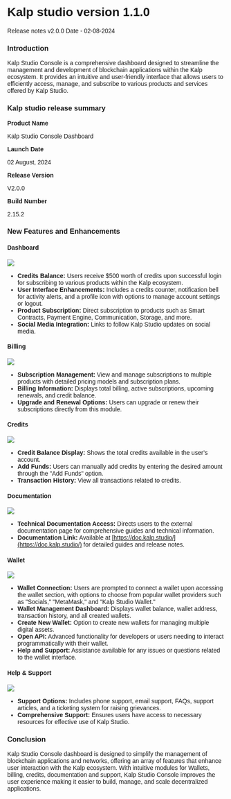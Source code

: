 <style>  body { font-family: "Source Sans 3", sans-serif!important; }</style>

<link  href="https://fonts.googleapis.com/css2?family=Source+Sans+3:ital,wght@0,200..900;1,200..900&display=swap"  rel="stylesheet">  <link  rel="stylesheet"  href="https://fonts.googleapis.com/icon?family=Material+Icons">


# Kalp studio version 1.1.0

Release notes v2.0.0 Date - 02-08-2024

### Introduction

Kalp Studio Console is a comprehensive dashboard designed to streamline the management and development of blockchain applications within the Kalp ecosystem. It provides an intuitive and user-friendly interface that allows users to efficiently access, manage, and subscribe to various products and services offered by Kalp Studio.

### Kalp studio release summary

**Product Name**

Kalp Studio Console Dashboard

**Launch Date**

02 August, 2024

**Release Version**

V2.0.0

**Build Number**

2.15.2

### New Features and Enhancements

#### Dashboard

![](https://docs.kalp.studio/~gitbook/image?url=https%3A%2F%2F1148605496-files.gitbook.io%2F%7E%2Ffiles%2Fv0%2Fb%2Fgitbook-x-prod.appspot.com%2Fo%2Fspaces%252F4gkv2XhY4CmWY6Vp0djW%252Fuploads%252FsSx3rVFsPhTq1M7BDdAU%252Fimage.png%3Falt%3Dmedia%26token%3Daaebf823-ca43-4494-ae4f-725af43ce267&width=768&dpr=4&quality=100&sign=4fbfd76d&sv=1)

-   **Credits Balance:** Users receive $500 worth of credits upon successful login for subscribing to various products within the Kalp ecosystem.
-   **User Interface Enhancements:** Includes a credits counter, notification bell for activity alerts, and a profile icon with options to manage account settings or logout.
-   **Product Subscription:** Direct subscription to products such as Smart Contracts, Payment Engine, Communication, Storage, and more.
-   **Social Media Integration:** Links to follow Kalp Studio updates on social media.

#### Billing

![](https://docs.kalp.studio/~gitbook/image?url=https%3A%2F%2F1148605496-files.gitbook.io%2F%7E%2Ffiles%2Fv0%2Fb%2Fgitbook-x-prod.appspot.com%2Fo%2Fspaces%252F4gkv2XhY4CmWY6Vp0djW%252Fuploads%252FtPfEBoZv5fbKKVUHzi3Y%252Fimage.png%3Falt%3Dmedia%26token%3Dfa5a74cf-9716-4159-b2fe-62f812b2709d&width=768&dpr=4&quality=100&sign=8c77c378&sv=1)

-   **Subscription Management:** View and manage subscriptions to multiple products with detailed pricing models and subscription plans.
-   **Billing Information:** Displays total billing, active subscriptions, upcoming renewals, and credit balance.
-   **Upgrade and Renewal Options:** Users can upgrade or renew their subscriptions directly from this module.

#### Credits

![](https://docs.kalp.studio/~gitbook/image?url=https%3A%2F%2F1148605496-files.gitbook.io%2F%7E%2Ffiles%2Fv0%2Fb%2Fgitbook-x-prod.appspot.com%2Fo%2Fspaces%252F4gkv2XhY4CmWY6Vp0djW%252Fuploads%252FPpnu3gWqWdFTMojUshJ3%252Fimage.png%3Falt%3Dmedia%26token%3Df094519d-35d8-4794-82d1-374e38ab9ca0&width=768&dpr=4&quality=100&sign=d346fd32&sv=1)

-   **Credit Balance Display:** Shows the total credits available in the user’s account.
-   **Add Funds:** Users can manually add credits by entering the desired amount through the "Add Funds" option.
-   **Transaction History:** View all transactions related to credits.

#### Documentation

![](https://docs.kalp.studio/~gitbook/image?url=https%3A%2F%2F1148605496-files.gitbook.io%2F%7E%2Ffiles%2Fv0%2Fb%2Fgitbook-x-prod.appspot.com%2Fo%2Fspaces%252F4gkv2XhY4CmWY6Vp0djW%252Fuploads%252FTfzDzLyDmIAc4AhLHLrm%252Fimage.png%3Falt%3Dmedia%26token%3D9ceee419-e4f3-4ac6-945e-aff539b28513&width=768&dpr=4&quality=100&sign=8541ec00&sv=1)

-   **Technical Documentation Access:** Directs users to the external documentation page for comprehensive guides and technical information.
-   **Documentation Link:** Available at [https://doc.kalp.studio/](https://doc.kalp.studio/) for detailed guides and release notes.

#### Wallet

![](https://docs.kalp.studio/~gitbook/image?url=https%3A%2F%2F1148605496-files.gitbook.io%2F%7E%2Ffiles%2Fv0%2Fb%2Fgitbook-x-prod.appspot.com%2Fo%2Fspaces%252F4gkv2XhY4CmWY6Vp0djW%252Fuploads%252FaPP4aIgbxamFitcBVof6%252Fimage.png%3Falt%3Dmedia%26token%3D885271a0-78ff-4f44-8172-f578058d0bd5&width=768&dpr=4&quality=100&sign=7e3d2ac0&sv=1)

-   **Wallet Connection:** Users are prompted to connect a wallet upon accessing the wallet section, with options to choose from popular wallet providers such as "Socials," "MetaMask," and "Kalp Studio Wallet."
-   **Wallet Management Dashboard:** Displays wallet balance, wallet address, transaction history, and all created wallets.
-   **Create New Wallet:** Option to create new wallets for managing multiple digital assets.
-   **Open API:** Advanced functionality for developers or users needing to interact programmatically with their wallet.
-   **Help and Support:** Assistance available for any issues or questions related to the wallet interface.

#### Help & Support

![](https://docs.kalp.studio/~gitbook/image?url=https%3A%2F%2F1148605496-files.gitbook.io%2F%7E%2Ffiles%2Fv0%2Fb%2Fgitbook-x-prod.appspot.com%2Fo%2Fspaces%252F4gkv2XhY4CmWY6Vp0djW%252Fuploads%252FTfzDzLyDmIAc4AhLHLrm%252Fimage.png%3Falt%3Dmedia%26token%3D9ceee419-e4f3-4ac6-945e-aff539b28513&width=768&dpr=4&quality=100&sign=8541ec00&sv=1)

-   **Support Options:** Includes phone support, email support, FAQs, support articles, and a ticketing system for raising grievances.
-   **Comprehensive Support:** Ensures users have access to necessary resources for effective use of Kalp Studio.

### Conclusion

Kalp Studio Console dashboard is designed to simplify the management of blockchain applications and networks, offering an array of features that enhance user interaction with the Kalp ecosystem. With intuitive modules for Wallets, billing, credits, documentation and support, Kalp Studio Console improves the user experience making it easier to build, manage, and scale decentralized applications.